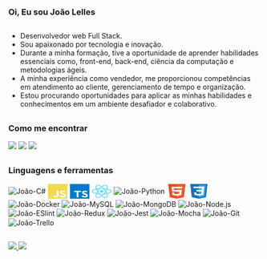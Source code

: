 ### Oi, Eu sou João Lelles
##

- Desenvolvedor web Full Stack.
- Sou apaixonado por tecnologia e inovação.
- Durante a minha formação, tive a oportunidade de aprender habilidades essenciais como, front-end, back-end, ciência da computação e metodologias ágeis.
- A minha experiência como vendedor, me proporcionou competências em atendimento ao cliente, gerenciamento de tempo e organização.
- Estou procurando oportunidades para aplicar as minhas habilidades e conhecimentos em um ambiente desafiador e colaborativo.

##
<h3>Como me encontrar</h3>
<div>
   <a href="https://www.instagram.com/devjoaolelles" target="_blank"><img src="https://img.shields.io/badge/-Instagram-%23E4405F?style=for-the-badge&logo=instagram&logoColor=white"></a>
   <a href="https://www.linkedin.com/in/joaolelles" target="_blank"><img src="https://img.shields.io/badge/-LinkedIn-%230077B5?style=for-the-badge&logo=linkedin&logoColor=white"></a> 
   <a href = "mailto:joaolelles7@gmail.com" target="_blank"><img src="https://img.shields.io/badge/-Gmail-%23333?style=for-the-badge&logo=gmail&logoColor=white"></a>
</div>

##

<h3>Linguagens e ferramentas</h3>
<div style="display: inline_block">
  <img align="center" alt="João-C#" height="30" width="40" src="https://cdn.jsdelivr.net/gh/devicons/devicon/icons/csharp/csharp-original.svg" />
  <img align="center" alt="João-Js" height="30" width="40" src="https://raw.githubusercontent.com/devicons/devicon/master/icons/javascript/javascript-plain.svg">
  <img align="center" alt="João-Ts" height="30" width="40" src="https://raw.githubusercontent.com/devicons/devicon/master/icons/typescript/typescript-plain.svg">
  <img align="center" alt="João-React" height="30" width="40" src="https://raw.githubusercontent.com/devicons/devicon/master/icons/react/react-original.svg">
  <img align="center" alt="João-Python" height="30" width="40" src="https://cdn.jsdelivr.net/gh/devicons/devicon/icons/python/python-original-wordmark.svg" />
  <img align="center" alt="João-HTML" height="30" width="40" src="https://raw.githubusercontent.com/devicons/devicon/master/icons/html5/html5-original.svg">
  <img align="center" alt="João-CSS" height="30" width="40" src="https://raw.githubusercontent.com/devicons/devicon/master/icons/css3/css3-original.svg">
  <img align="center" alt="João-Docker" height="30" width="40" src="https://cdn.jsdelivr.net/gh/devicons/devicon/icons/docker/docker-plain-wordmark.svg"> 
  <img align="center" alt="João-MySQL" height="30" width="40" src="https://cdn.jsdelivr.net/gh/devicons/devicon/icons/mysql/mysql-original-wordmark.svg" />
  <img align="center" alt="João-MongoDB" height="30" width="40" src="https://cdn.jsdelivr.net/gh/devicons/devicon/icons/mongodb/mongodb-original-wordmark.svg" />
  <img align="center" alt="João-Node.js" height="30" width="40" src="https://cdn.jsdelivr.net/gh/devicons/devicon/icons/nodejs/nodejs-original.svg" />
  <img align="center" alt="João-ESlint" height="30" width="40" src="https://cdn.jsdelivr.net/gh/devicons/devicon/icons/eslint/eslint-original.svg" />
  <img align="center" alt="João-Redux" height="30" width="40" src="https://cdn.jsdelivr.net/gh/devicons/devicon/icons/redux/redux-original.svg" />
  <img align="center" alt="João-Jest" height="30" width="40" src="https://cdn.jsdelivr.net/gh/devicons/devicon/icons/jest/jest-plain.svg" />
  <img align="center" alt="João-Mocha" height="30" width="40" src="https://cdn.jsdelivr.net/gh/devicons/devicon/icons/mocha/mocha-plain.svg" />
  <img align="center" alt="João-Git" height="30" width="40" src="https://cdn.jsdelivr.net/gh/devicons/devicon/icons/git/git-original.svg" /> 
  <img align="center" alt="João-Trello" height="30" width="40" src="https://cdn.jsdelivr.net/gh/devicons/devicon/icons/trello/trello-plain.svg" />
</div>

##

<div>
  <a href="https://github.com/joaolelles">
  <img height="180em" src="https://github-readme-stats.vercel.app/api?username=joaolelles&show_icons=true&locale=en&theme=dark"/>
  <img height="180em" src="https://github-readme-stats.vercel.app/api/top-langs/?username=joaolelles&layout=compact&langs_count=10&theme=dark"/>
<div/>


